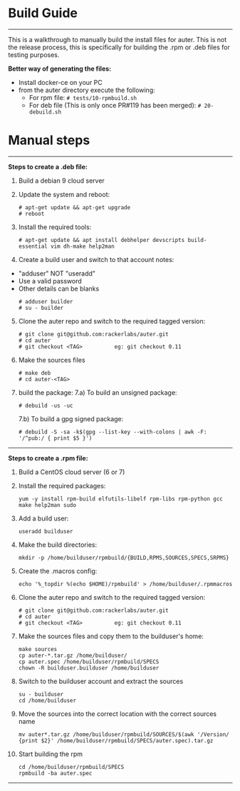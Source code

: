 # Build Guide
***
This is a walkthrough to manually build the install files for auter. This is not the release process, this is specifically for building the .rpm or .deb files for testing purposes.

**Better way of generating the files:**
- Install docker-ce on your PC
- from the auter directory execute the following:
  - For rpm file:
  ```# tests/10-rpmbuild.sh```
  - For deb file (This is only once PR#119 has been merged):
  ```# 20-debuild.sh```

# Manual steps
****
**Steps to create a .deb file:**
1) Build a debian 9 cloud server
2) Update the system and reboot:
    ```
    # apt-get update && apt-get upgrade
    # reboot
    ```
3) Install the required tools:
    ```
    # apt-get update && apt install debhelper devscripts build-essential vim dh-make help2man
    ```

4) Create a build user and switch to that account
notes:
- "adduser" NOT "useradd"
- Use a valid password
- Other details can be blanks
    ```
    # adduser builder
    # su - builder
    ```
5) Clone the auter repo and switch to the required tagged version:
    ```
    # git clone git@github.com:rackerlabs/auter.git
    # cd auter
    # git checkout <TAG>          eg: git checkout 0.11
    ```
6) Make the sources files
    ```
    # make deb
    # cd auter-<TAG>
    ```
7) build the package:
    7.a) To build an unsigned package:
    ```
    # debuild -us -uc
    ```
    7.b) To build a gpg signed package:
    ```
    # debuild -S -sa -k$(gpg --list-key --with-colons | awk -F: '/^pub:/ { print $5 }')
    ```
***
**Steps to create a .rpm file:**
1) Build a CentOS cloud server (6 or 7)

2) Install the required packages:
    ```
    yum -y install rpm-build elfutils-libelf rpm-libs rpm-python gcc make help2man sudo
    ```
3) Add a build user:
    ```
    useradd builduser
    ```
4) Make the build directories:
    ```
    mkdir -p /home/builduser/rpmbuild/{BUILD,RPMS,SOURCES,SPECS,SRPMS}
    ```
5) Create the .macros config:
    ```
    echo '%_topdir %(echo $HOME)/rpmbuild' > /home/builduser/.rpmmacros
    ```
6) Clone the auter repo and switch to the required tagged version:
    ```
    # git clone git@github.com:rackerlabs/auter.git
    # cd auter
    # git checkout <TAG>          eg: git checkout 0.11
    ```
7) Make the sources files and copy them to the builduser's home:
    ```
    make sources
    cp auter-*.tar.gz /home/builduser/
    cp auter.spec /home/builduser/rpmbuild/SPECS
    chown -R builduser.builduser /home/builduser
    ```
8) Switch to the builduser account and extract the sources
    ```
    su - builduser
    cd /home/builduser
    ```
9) Move the sources into the correct location with the correct sources name
    ```
    mv auter*.tar.gz /home/builduser/rpmbuild/SOURCES/$(awk '/Version/ {print $2}' /home/builduser/rpmbuild/SPECS/auter.spec).tar.gz
    ```
10) Start building the rpm
    ```
    cd /home/builduser/rpmbuild/SPECS
    rpmbuild -ba auter.spec
    ```
***
